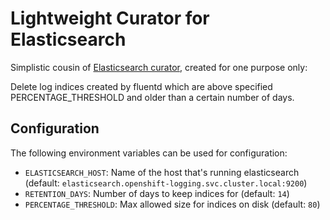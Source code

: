 # Lightweight Curator for Elasticsearch

Simplistic cousin of [Elasticsearch curator](https://github.com/elastic/curator), created for one purpose only:

Delete log indices created by fluentd which are above specified PERCENTAGE_THRESHOLD and older than a certain number of days.

## Configuration

The following environment variables can be used for configuration:

- `ELASTICSEARCH_HOST`: Name of the host that's running elasticsearch (default: `elasticsearch.openshift-logging.svc.cluster.local:9200`)
- `RETENTION_DAYS`: Number of days to keep indices for (default: `14`)
- `PERCENTAGE_THRESHOLD`: Max allowed size for indices on disk (default: `80`)
